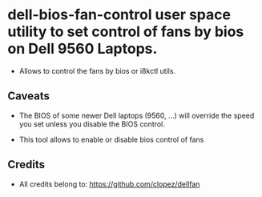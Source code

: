 dell-bios-fan-control
user space utility to set control of fans by bios on Dell 9560 Laptops.
=======================================================================

* Allows to control the fans by bios or i8kctl utils.


Caveats
-------

* The BIOS of some newer Dell laptops (9560, ...)
  will override the speed you set unless you disable the BIOS control.

* This tool allows to enable or disable bios control of fans


Credits
-------

* All credits belong to: https://github.com/clopez/dellfan
